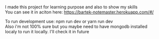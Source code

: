 I made this project for learning purpose and also to show my skills \
You can see it in aciton here: https://bartek-notemaster.herokuapp.com/#/

To run development use: npm run dev or yarn run dev \
Also i'm not 100% sure but you maybe need to have mongodb installed localy to run it locally. I'll check it in future
